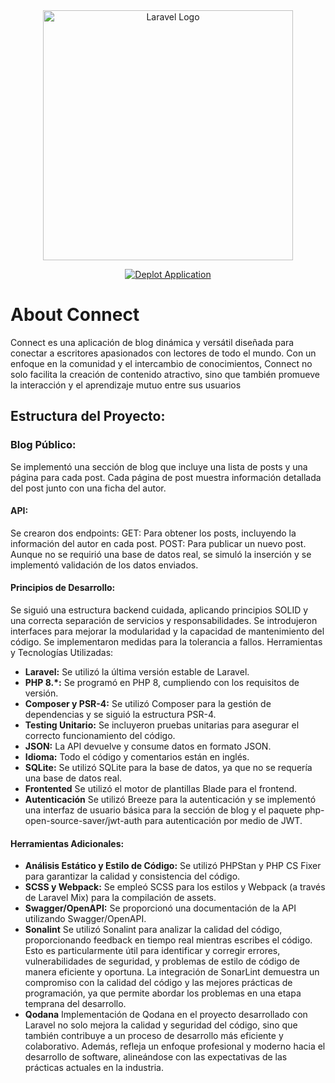 <div style="text-align: center;">
<a href="https://laravel.com" target="_blank">
    <img src="https://raw.githubusercontent.com/laravel/art/master/logo-lockup/5%20SVG/2%20CMYK/1%20Full%20Color/laravel-logolockup-cmyk-red.svg" width="400" alt="Laravel Logo">
</a>

[![Deplot Application](https://github.com/pmecheverryr/connect/actions/workflows/deploy-application.yml/badge.svg)](https://github.com/pmecheverryr/connect/actions/workflows/deploy-application.yml)

</div>

# About Connect

Connect es una aplicación de blog dinámica y versátil diseñada para conectar a escritores apasionados con lectores de todo el mundo. Con un enfoque en la comunidad y el intercambio de conocimientos, Connect no solo facilita la creación de contenido atractivo, sino que también promueve la interacción y el aprendizaje mutuo entre sus usuarios

## Estructura del Proyecto:

### Blog Público:
Se implementó una sección de blog que incluye una lista de posts y una página para cada post. Cada página de post muestra información detallada del post junto con una ficha del autor.

#### API:
Se crearon dos endpoints:
GET: Para obtener los posts, incluyendo la información del autor en cada post.
POST: Para publicar un nuevo post. Aunque no se requirió una base de datos real, se simuló la inserción y se implementó validación de los datos enviados.

#### Principios de Desarrollo:

Se siguió una estructura backend cuidada, aplicando principios SOLID y una correcta separación de servicios y responsabilidades.
Se introdujeron interfaces para mejorar la modularidad y la capacidad de mantenimiento del código.
Se implementaron medidas para la tolerancia a fallos.
Herramientas y Tecnologías Utilizadas:
- **Laravel:** Se utilizó la última versión estable de Laravel.
- **PHP 8.*:** Se programó en PHP 8, cumpliendo con los requisitos de versión.
- **Composer y PSR-4:** Se utilizó Composer para la gestión de dependencias y se siguió la estructura PSR-4.
- **Testing Unitario:** Se incluyeron pruebas unitarias para asegurar el correcto funcionamiento del código.
- **JSON:** La API devuelve y consume datos en formato JSON.
- **Idioma:** Todo el código y comentarios están en inglés.
- **SQLite:** Se utilizó SQLite para la base de datos, ya que no se requería una base de datos real.
- **Frontented** Se utilizó el motor de plantillas Blade para el frontend.
- **Autenticación** Se utilizó Breeze para la autenticación y se implementó una interfaz de usuario básica para la sección de blog y el paquete php-open-source-saver/jwt-auth para autenticación por medio de JWT.

#### Herramientas Adicionales:

- **Análisis Estático y Estilo de Código:** Se utilizó PHPStan y PHP CS Fixer para garantizar la calidad y consistencia del código.
- **SCSS y Webpack:** Se empleó SCSS para los estilos y Webpack (a través de Laravel Mix) para la compilación de assets.
- **Swagger/OpenAPI:** Se proporcionó una documentación de la API utilizando Swagger/OpenAPI.
- **Sonalint** Se utilizó Sonalint para analizar la calidad del código, proporcionando feedback en tiempo real mientras escribes el código. Esto es particularmente útil para identificar y corregir errores, vulnerabilidades de seguridad, y problemas de estilo de código de manera eficiente y oportuna. La integración de SonarLint demuestra un compromiso con la calidad del código y las mejores prácticas de programación, ya que permite abordar los problemas en una etapa temprana del desarrollo.
- **Qodana** Implementación de Qodana en el proyecto desarrollado con Laravel no solo mejora la calidad y seguridad del código, sino que también contribuye a un proceso de desarrollo más eficiente y colaborativo. Además, refleja un enfoque profesional y moderno hacia el desarrollo de software, alineándose con las expectativas de las prácticas actuales en la industria.
